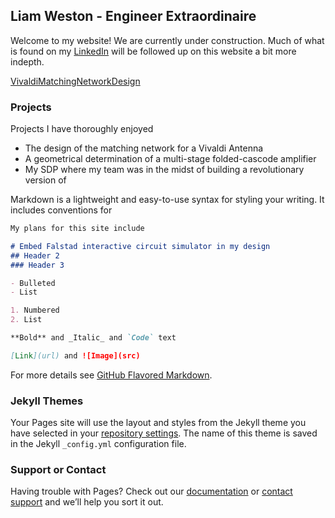 ## Liam Weston - Engineer Extraordinaire

Welcome to my website! We are currently under construction. Much of what is found on my [LinkedIn](https://www.linkedin.com/in/liam-weston-ee/) will be followed up on this website a bit more indepth. 

[VivaldiMatchingNetworkDesign](/Project/VivaldiAntenna)


### Projects 

Projects I have thoroughly enjoyed

- The design of the matching network for a Vivaldi Antenna
- A geometrical determination of a multi-stage folded-cascode amplifier
- My SDP where my team was in the midst of building a revolutionary version of 

Markdown is a lightweight and easy-to-use syntax for styling your writing. It includes conventions for

```markdown
My plans for this site include

# Embed Falstad interactive circuit simulator in my design 
## Header 2
### Header 3

- Bulleted
- List

1. Numbered
2. List

**Bold** and _Italic_ and `Code` text

[Link](url) and ![Image](src)
```

For more details see [GitHub Flavored Markdown](https://guides.github.com/features/mastering-markdown/).

### Jekyll Themes

Your Pages site will use the layout and styles from the Jekyll theme you have selected in your [repository settings](https://github.com/ltw-ltc/ltw-ltc.github.io/settings). The name of this theme is saved in the Jekyll `_config.yml` configuration file.

### Support or Contact

Having trouble with Pages? Check out our [documentation](https://help.github.com/categories/github-pages-basics/) or [contact support](https://github.com/contact) and we’ll help you sort it out.
